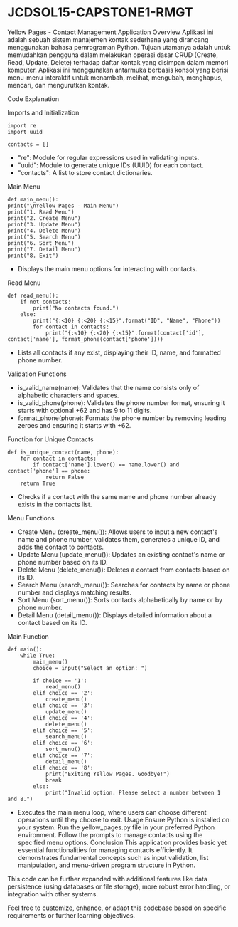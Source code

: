 # JCDSOL15-CAPSTONE1-RMGT
Yellow Pages - Contact Management Application
Overview
Aplikasi ini adalah sebuah sistem manajemen kontak sederhana yang dirancang menggunakan bahasa pemrograman Python. Tujuan utamanya adalah untuk memudahkan pengguna dalam melakukan operasi dasar CRUD (Create, Read, Update, Delete) terhadap daftar kontak yang disimpan dalam memori komputer. Aplikasi ini menggunakan antarmuka berbasis konsol yang berisi menu-menu interaktif untuk menambah, melihat, mengubah, menghapus, mencari, dan mengurutkan kontak.

Code Explanation

Imports and Initialization

	import re
	import uuid

	contacts = []
- "re": Module for regular expressions used in validating inputs.
- "uuid": Module to generate unique IDs (UUID) for each contact.
- "contacts": A list to store contact dictionaries.

Main Menu

	def main_menu():
	print("\nYellow Pages - Main Menu")
	print("1. Read Menu")
    print("2. Create Menu")
    print("3. Update Menu")
    print("4. Delete Menu")
    print("5. Search Menu")
    print("6. Sort Menu")
    print("7. Detail Menu")
    print("8. Exit")
  
- Displays the main menu options for interacting with contacts.

Read Menu
	
	def read_menu():
    	if not contacts:
        	print("No contacts found.")
    	else:
        	print("{:<10} {:<20} {:<15}".format("ID", "Name", "Phone"))
        	for contact in contacts:
            	print("{:<10} {:<20} {:<15}".format(contact['id'], contact['name'], format_phone(contact['phone'])))

- Lists all contacts if any exist, displaying their ID, name, and formatted phone number.

Validation Functions

- is_valid_name(name): Validates that the name consists only of alphabetic characters and spaces.
- is_valid_phone(phone): Validates the phone number format, ensuring it starts with optional +62 and has 9 to 11 digits.
- format_phone(phone): Formats the phone number by removing leading zeroes and ensuring it starts with +62.

Function for Unique Contacts

	def is_unique_contact(name, phone):
    	for contact in contacts:
        	if contact['name'].lower() == name.lower() and contact['phone'] == phone:
            	return False
    	return True
- Checks if a contact with the same name and phone number already exists in the contacts list.

Menu Functions

- Create Menu (create_menu()): Allows users to input a new contact's name and phone number, validates them, generates a unique ID, and adds the contact to contacts.
- Update Menu (update_menu()): Updates an existing contact's name or phone number based on its ID.
- Delete Menu (delete_menu()): Deletes a contact from contacts based on its ID.
- Search Menu (search_menu()): Searches for contacts by name or phone number and displays matching results.
- Sort Menu (sort_menu()): Sorts contacts alphabetically by name or by phone number.
- Detail Menu (detail_menu()): Displays detailed information about a contact based on its ID.

Main Function

	def main():
    	while True:
        	main_menu()
        	choice = input("Select an option: ")

        	if choice == '1':
            	read_menu()
        	elif choice == '2':
            	create_menu()
        	elif choice == '3':
            	update_menu()
        	elif choice == '4':
            	delete_menu()
        	elif choice == '5':
            	search_menu()
        	elif choice == '6':
            	sort_menu()
        	elif choice == '7':
            	detail_menu()
        	elif choice == '8':
            	print("Exiting Yellow Pages. Goodbye!")
            	break
        	else:
            	print("Invalid option. Please select a number between 1 and 8.")

- Executes the main menu loop, where users can choose different operations until they choose to exit.
Usage
Ensure Python is installed on your system.
Run the yellow_pages.py file in your preferred Python environment.
Follow the prompts to manage contacts using the specified menu options.
Conclusion
This application provides basic yet essential functionalities for managing contacts efficiently. It demonstrates fundamental concepts such as input validation, list manipulation, and menu-driven program structure in Python.

This code can be further expanded with additional features like data persistence (using databases or file storage), more robust error handling, or integration with other systems.

Feel free to customize, enhance, or adapt this codebase based on specific requirements or further learning objectives.

  

